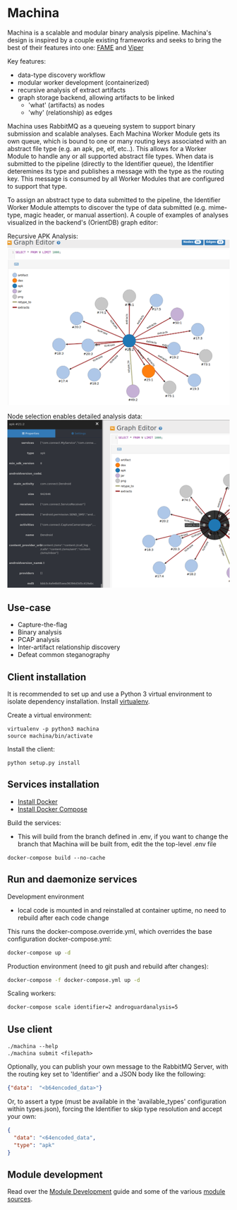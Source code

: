 # Machina

Machina is a scalable and modular binary analysis pipeline.  Machina's design is inspired by a couple existing frameworks and seeks to bring the best of their features into one: [FAME](https://github.com/certsocietegenerale/fame) and [Viper](https://github.com/viper-framework/viper)

Key features:

* data-type discovery workflow
* modular worker development (containerized)
* recursive analysis of extract artifacts
* graph storage backend, allowing artifacts to be linked
    - 'what' (artifacts) as nodes
    - 'why' (relationship) as edges


Machina uses RabbitMQ as a queueing system to support binary submission and scalable analyses.  Each Machina Worker Module gets its own queue, which is bound to one or many routing keys associated with an abstract file type (e.g. an apk, pe, elf, etc..).  This allows for a Worker Module to handle any or all supported abstract file types.  When data is submitted to the pipeline (directly to the Identifier queue), the Identifier deteremines its type and publishes a message with the type as the routing key.  This message is consumed by all Worker Modules that are configured to support that type.  

To assign an abstract type to data submitted to the pipeline, the Identifier Worker Module attempts to discover the type of data submitted (e.g. mime-type, magic header, or manual assertion).  A couple of examples of analyses visualized in the backend's (OrientDB) graph editor:

Recursive APK Analysis:
![APK1](docs/machina_apk_screenshot.png)

Node selection enables detailed analysis data:
![APK2](docs/machina_apk_screenshot_2.png)

## Use-case

* Capture-the-flag 
* Binary analysis
* PCAP analysis
* Inter-artifact relationship discovery
* Defeat common steganography

## Client installation

It is recommended to set up and use a Python 3 virtual environment to isolate dependency installation. Install [virtualenv](https://python-guide-cn.readthedocs.io/en/latest/dev/virtualenvs.html).

Create a virtual environment:

```
virtualenv -p python3 machina
source machina/bin/activate
```

Install the client:

```
python setup.py install
```

## Services installation

* [Install Docker](https://docs.docker.com/install/linux/docker-ce/ubuntu/)
* [Install Docker Compose](https://docs.docker.com/compose/install/)

Build the services:

* This will build from the branch defined in .env, if you want to change the branch that Machina will be built from, edit the the top-level .env file

```
docker-compose build --no-cache
```

## Run and daemonize services

Development environment 
* local code is mounted in and reinstalled at container uptime, no need to rebuild after each code change

This runs the docker-compose.override.yml, which overrides the base configuration docker-compose.yml:

```bash
docker-compose up -d
```

Production environment (need to git push and rebuild after changes):

```bash
docker-compose -f docker-compose.yml up -d 
```

Scaling workers:

```bash
docker-compose scale identifier=2 androguardanalysis=5
```

## Use client

```
./machina --help
./machina submit <filepath>
```

Optionally, you can publish your own message to the RabbitMQ Server, with the routing key set to 'Identifier' and a JSON body like the following:

```json
{"data":  "<b64encoded_data>"}
```

Or, to assert a type (must be available in the 'available_types' configuration within types.json), forcing the Identifier to skip type resolution and accept your own:

```json
{
  "data": "<64encoded_data",
  "type": "apk"
}
```


## Module development

Read over the [Module Development](images/README.md) guide and some of the various [module sources](images/).